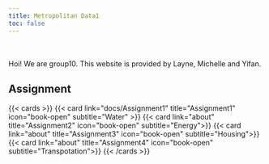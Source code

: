 ```yaml
---
title: Metropolitan Data1
toc: false
---
```

<br/>
<br/>
Hoi! We are group10. This website is provided by Layne, Michelle and Yifan.  

  


## Assignment

{{< cards >}}
  {{< card link="docs/Assignment1" title="Assignment1" icon="book-open" subtitle="Water" >}}
  {{< card link="about" title="Assignment2" icon="book-open" subtitle="Energy">}}
  {{< card link="about" title="Assignment3" icon="book-open" subtitle="Housing">}}
  {{< card link="about" title="Assignment4" icon="book-open" subtitle="Transpotation">}}
{{< /cards >}}


